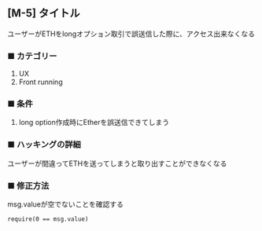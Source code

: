 ## [M-5] タイトル
ユーザーがETHをlongオプション取引で誤送信した際に、アクセス出来なくなる

### ■ カテゴリー
1. UX
2. Front running

### ■ 条件
1. long option作成時にEtherを誤送信できてしまう

### ■ ハッキングの詳細
ユーザーが間違ってETHを送ってしまうと取り出すことができなくなる

### ■ 修正方法
msg.valueが空でないことを確認する
```solidity
require(0 == msg.value)
```